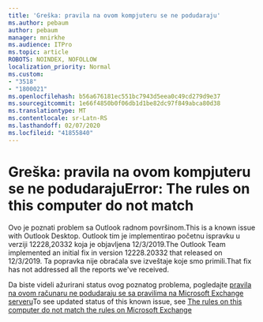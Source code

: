 ```yaml
---
title: 'Greška: pravila na ovom kompjuteru se ne podudaraju'
ms.author: pebaum
author: pebaum
manager: mnirkhe
ms.audience: ITPro
ms.topic: article
ROBOTS: NOINDEX, NOFOLLOW
localization_priority: Normal
ms.custom:
- "3518"
- "1800021"
ms.openlocfilehash: b56a676181ec551bc7943d5eea0c49cd279d9e37
ms.sourcegitcommit: 1e66f4850b0f06db1d1be82dc97f849abca80d38
ms.translationtype: MT
ms.contentlocale: sr-Latn-RS
ms.lasthandoff: 02/07/2020
ms.locfileid: "41855840"
---
```

# <a name="error-the-rules-on-this-computer-do-not-match"></a><span data-ttu-id="026aa-102">Greška: pravila na ovom kompjuteru se ne podudaraju</span><span class="sxs-lookup"><span data-stu-id="026aa-102">Error: The rules on this computer do not match</span></span>

<span data-ttu-id="026aa-103">Ovo je poznati problem sa Outlook radnom površinom.</span><span class="sxs-lookup"><span data-stu-id="026aa-103">This is a known issue with Outlook Desktop.</span></span> <span data-ttu-id="026aa-104">Outlook tim je implementirao početnu ispravku u verziji 12228,20332 koja je objavljena 12/3/2019.</span><span class="sxs-lookup"><span data-stu-id="026aa-104">The Outlook Team implemented an initial fix in version 12228.20332 that released on 12/3/2019.</span></span> <span data-ttu-id="026aa-105">Ta popravka nije obraćala sve izveštaje koje smo primili.</span><span class="sxs-lookup"><span data-stu-id="026aa-105">That fix has not addressed all the reports we've received.</span></span>

<span data-ttu-id="026aa-106">Da biste videli ažurirani status ovog poznatog problema, pogledajte [pravila na ovom računaru ne podudaraju se sa pravilima na Microsoft Exchange serveru](https://support.office.com/article/d032e037-b224-429e-b325-633afde9b5f0)</span><span class="sxs-lookup"><span data-stu-id="026aa-106">To see updated status of this known issue, see [The rules on this computer do not match the rules on Microsoft Exchange](https://support.office.com/article/d032e037-b224-429e-b325-633afde9b5f0)</span></span>